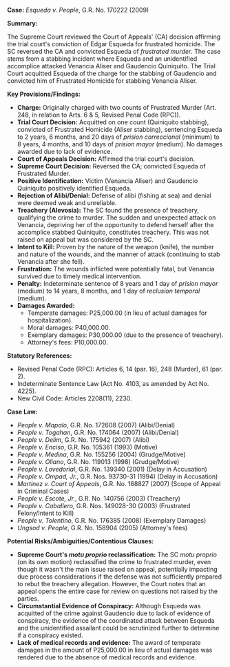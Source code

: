 **Case:** *Esqueda v. People*, G.R. No. 170222 (2009)

**Summary:**

The Supreme Court reviewed the Court of Appeals' (CA) decision affirming the trial court's conviction of Edgar Esqueda for frustrated homicide.  The SC reversed the CA and convicted Esqueda of *frustrated murder*. The case stems from a stabbing incident where Esqueda and an unidentified accomplice attacked Venancia Aliser and Gaudencio Quiniquito. The Trial Court acquitted Esqueda of the charge for the stabbing of Gaudencio and convicted him of Frustrated Homicide for stabbing Venancia Aliser. 

**Key Provisions/Findings:**

*   **Charge:** Originally charged with two counts of Frustrated Murder (Art. 248, in relation to Arts. 6 & 5, Revised Penal Code (RPC)).
*   **Trial Court Decision:** Acquitted on one count (Quiniquito stabbing), convicted of Frustrated Homicide (Aliser stabbing), sentencing Esqueda to 2 years, 6 months, and 20 days of *prision correccional* (minimum) to 8 years, 4 months, and 10 days of *prision mayor* (medium). No damages awarded due to lack of evidence.
*   **Court of Appeals Decision:** Affirmed the trial court's decision.
*   **Supreme Court Decision:** Reversed the CA; convicted Esqueda of Frustrated Murder.
*   **Positive Identification:** Victim (Venancia Aliser) and Gaudencio Quiniquito positively identified Esqueda.
*   **Rejection of Alibi/Denial:** Defense of alibi (fishing at sea) and denial were deemed weak and unreliable.
*   **Treachery (Alevosia):** The SC found the presence of treachery, qualifying the crime to murder. The sudden and unexpected attack on Venancia, depriving her of the opportunity to defend herself after the accomplice stabbed Quiniquito, constitutes treachery. This was not raised on appeal but was considered by the SC.
*   **Intent to Kill:** Proven by the nature of the weapon (knife), the number and nature of the wounds, and the manner of attack (continuing to stab Venancia after she fell).
*   **Frustration:** The wounds inflicted were potentially fatal, but Venancia survived due to timely medical intervention.
*   **Penalty:** Indeterminate sentence of 8 years and 1 day of *prision mayor* (medium) to 14 years, 8 months, and 1 day of *reclusion temporal* (medium).
*   **Damages Awarded:**
    *   Temperate damages: P25,000.00 (in lieu of actual damages for hospitalization).
    *   Moral damages: P40,000.00.
    *   Exemplary damages: P30,000.00 (due to the presence of treachery).
    *   Attorney's fees: P10,000.00.

**Statutory References:**

*   Revised Penal Code (RPC): Articles 6, 14 (par. 16), 248 (Murder), 61 (par. 2).
*   Indeterminate Sentence Law (Act No. 4103, as amended by Act No. 4225).
*   New Civil Code: Articles 2208(11), 2230.

**Case Law:**

*   *People v. Mapalo*, G.R. No. 172608 (2007) (Alibi/Denial)
*   *People v. Togahan*, G.R. No. 174064 (2007) (Alibi/Denial)
*   *People v. Delim*, G.R. No. 175942 (2007) (Alibi)
*   *People v. Enciso*, G.R. No. 105361 (1993) (Motive)
*   *People v. Medina*, G.R. No. 155256 (2004) (Grudge/Motive)
*   *People v. Oliano*, G.R. No. 119013 (1998) (Grudge/Motive)
*   *People v. Lovedorial*, G.R. No. 139340 (2001) (Delay in Accusation)
*   *People v. Ompad, Jr.*, G.R. Nos. 93730-31 (1994) (Delay in Accusation)
*   *Martinez v. Court of Appeals*, G.R. No. 168827 (2007) (Scope of Appeal in Criminal Cases)
*   *People v. Escote, Jr.*, G.R. No. 140756 (2003) (Treachery)
*   *People v. Caballero*, G.R. Nos. 149028-30 (2003) (Frustrated Felony/Intent to Kill)
* *People v. Tolentino*, G.R. No. 176385 (2008) (Exemplary Damages)
* *Ungsod v. People*, G.R. No. 158904 (2005) (Attorney's fees)

**Potential Risks/Ambiguities/Contentious Clauses:**

*   **Supreme Court's *motu proprio* reclassification:** The SC *motu proprio* (on its own motion) reclassified the crime to frustrated murder, even though it wasn't the main issue raised on appeal, potentially impacting due process considerations if the defense was not sufficiently prepared to rebut the treachery allegation. However, the Court notes that an appeal opens the entire case for review on questions not raised by the parties.
*   **Circumstantial Evidence of Conspiracy:** Although Esqueda was acquitted of the crime against Gaudencio due to lack of evidence of conspiracy, the evidence of the coordinated attack between Esqueda and the unidentified assailant could be scrutinized further to determine if a conspiracy existed.
* **Lack of medical records and evidence:** The award of temperate damages in the amount of P25,000.00 in lieu of actual damages was rendered due to the absence of medical records and evidence.
